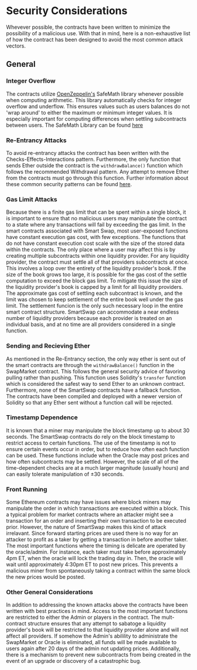 # Security Considerations

Whevever possible, the contracts have been written to minimize the possibility of a malicious use. With that in mind, here is a non-exhaustive list of how the contract has been designed to avoid the most common attack vectors.

## General

### Integer Overflow

The contracts utilize [OpenZeppelin's](https://github.com/OpenZeppelin/openzeppelin-solidity) SafeMath library whenever possible when computing arithmetic. This library automatically checks for integer overflow and underflow. This ensures values such as users balances do not 'wrap around' to either the maximum or minimum integer values. It is especially important for computing differences when settling subcontracts between users.
The SafeMath Library can be found [here](https://github.com/OpenZeppelin/openzeppelin-solidity/blob/master/contracts/math/SafeMath.sol)

### Re-Entrancy Attacks

To avoid re-entrancy attacks the contract has been written with the Checks-Effects-Interactions pattern. Furthermore, the only function that sends Ether outside the contract is the `withdrawBalance()` function which follows the recommended Withdrawal pattern. Any attempt to remove Ether from the contracts must go through this function. Further information about these common security patterns can be found [here](https://solidity.readthedocs.io/en/latest/common-patterns.html).

### Gas Limit Attacks

Because there is a finite gas limit that can be spent within a single block, it is important to ensure that no malicious users may manipulate the contract to a state where any transactions will fail by exceeding the gas limit. In the smart contracts associated with Smart Swap, most user-exposed functions have constant execution gas cost, with few exceptions. The functions that do not have constant execution cost scale with the size of the stored data within the contracts. The only place where a user may affect this is by creating multiple subcontracts within one liquidity provider.
For any liquidity provider, the contract must settle all of that providers subcontracts at once. This involves a loop over the entirety of the liquidity provider's book. If the size of the book grows too large, it is possible for the gas cost of the settle computation to exceed the block gas limit. To mitigate this issue the size of the liquidity provider's book is capped by a limit for all liquidity providers. The approximate gas cost of settling each subcontract is known, and the limit was chosen to keep settlement of the entire book well under the gas limit. The settlement funcion is the only such necessary loop in the entire smart contract structure. SmartSwap can accommodate a near endless number of liquidity providers because each provider is treated on an individual basis, and at no time are all providers considered in a single function.

### Sending and Recieving Ether

As mentioned in the Re-Entrancy section, the only way ether is sent out of the smart contracts are through the `withdrawBalance()` function in the SwapMarket contract. This follows the general security advice of favoring pulling rather than pushing. This function uses Solidity's `transfer` function which is considered the safest way to send Ether to an unknown contract. Furthermore, none of the SmartSwap contracts have a fallback function. The contracts have been compiled and deployed with a newer version of Solidity so that any Ether sent without a function call will be rejected.

### Timestamp Dependence

It is known that a miner may manipulate the block timestamp up to about 30 seconds. The SmartSwap contracts do rely on the block timestamp to restrict access to certain functions. The use of the timestamp is not to ensure certain events occur in order, but to reduce how often each function can be used. These functions include when the Oracle may post prices and how often subcontracts may be settled. However, the scale of all of the time-dependent checks are at a much larger magnitude (usually hours) and can easily tolerate manipulation of ±30 seconds.

### Front Running

Some Ethereum contracts may have issues where block miners may manipulate the order in which transactions are executed within a block. This a typical problem for market contracts where an attacker might see a transaction for an order and inserting their own transaction to be executed prior. However, the nature of SmartSwap makes this kind of attack irrelavant. Since forward starting prices are used there is no way for an attacker to profit as a taker by getting a transaction in before another taker. The most important functions where the timing is delicate are operated by the oracle/admin. For instance, each taker must take before approximately 4pm ET, when the oracle will lock the trading day in. Then, the oracle will wait until approximately 4:30pm ET to post new prices. This prevents a malicious miner from spontaneously taking a contract within the same block the new prices would be posted.

### Other General Considerations

In addition to addressing the known attacks above the contracts have been written with best practices in mind. Access to the most important functions are restricted to either the Admin or players in the contract. The mult-contract structure ensures that any attempt to sabatoge a liquidity provider's book will be restricted to that liquidity provider alone and will not affect all providers. If somehow the Admin's abilility to administrate the SwapMarket or Oracle is eliminated, all funds will be made available to users again after 20 days of the admin not updating prices. Additionally, there is a mechanism to prevent new subcontracts from being created in the event of an upgrade or discovery of a catastrophic bug.